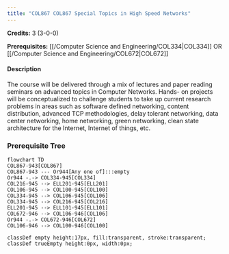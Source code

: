 ```yaml
---
title: "COL867 COL867 Special Topics in High Speed Networks"
---
```

**Credits:** 3 (3-0-0)

**Prerequisites:** [[/Computer Science and Engineering/COL334|COL334]] OR [[/Computer Science and Engineering/COL672|COL672]]

#### Description
The course will be delivered through a mix of lectures and paper reading seminars on advanced topics in Computer Networks. Hands- on projects will be conceptualized to challenge students to take up current research problems in areas such as software defined networking, content distribution, advanced TCP methodologies, delay tolerant networking, data center networking, home networking, green networking, clean state architecture for the Internet, Internet of things, etc.

### Prerequisite Tree

```mermaid
flowchart TD
COL867-943[COL867]
COL867-943 --- Or944[Any one of]:::empty
Or944 -.-> COL334-945[COL334]
COL216-945 --> ELL201-945[ELL201]
COL106-945 --> COL100-945[COL100]
COL334-945 --> COL106-945[COL106]
COL334-945 --> COL216-945[COL216]
ELL201-945 --> ELL101-945[ELL101]
COL672-946 --> COL106-946[COL106]
Or944 -.-> COL672-946[COL672]
COL106-946 --> COL100-946[COL100]

classDef empty height:17px, fill:transparent, stroke:transparent;
classDef trueEmpty height:0px, width:0px;
```